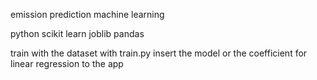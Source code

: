 emission prediction machine learning

python 
scikit learn 
joblib 
pandas 

train with the dataset with train.py
insert the model or the coefficient for linear regression to the app
